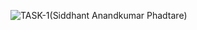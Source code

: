 ![TASK-1(Siddhant Anandkumar Phadtare)](https://user-images.githubusercontent.com/130763952/232095364-49864ea1-6eed-435c-ba66-ac068455d302.png)

